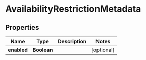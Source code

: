 # AvailabilityRestrictionMetadata

## Properties
Name | Type | Description | Notes
------------ | ------------- | ------------- | -------------
**enabled** | **Boolean** |  |  [optional]
